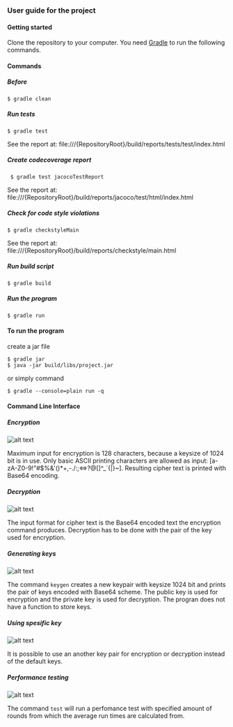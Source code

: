 ### User guide for the project

#### Getting started

Clone the repository to your computer. You need [Gradle](https://gradle.org/) to run the following commands.

#### Commands

##### Before
```
$ gradle clean
```

##### Run tests
```
$ gradle test
```
See the report at: file:///{RepositoryRoot}/build/reports/tests/test/index.html

##### Create codecoverage report
```
 $ gradle test jacocoTestReport
```
See the report at: file:///{RepositoryRoot}/build/reports/jacoco/test/html/index.html

##### Check  for code style violations
```
$ gradle checkstyleMain
```
See the report at: file:///{RepositoryRoot}/build/reports/checkstyle/main.html

##### Run build script
```
$ gradle build
```
##### Run the program
```
$ gradle run
```

#### To run the program

create a jar file
```
$ gradle jar
$ java -jar build/libs/project.jar
```
or simply command
```
$ gradle --console=plain run -q
```

#### Command Line Interface

##### Encryption

![alt text](https://github.com/riiraty/ "encryption example")

Maximum input for encryption is 128 characters, because a keysize of 1024 bit is in use. Only basic ASCII printing characters are allowed as input: [a-zA-Z0-9!"#$%&'()*+,-./:;<=>?@[\]^_`{|}~]. Resulting cipher text is printed with Base64 encoding.

##### Decryption

![alt text](https://github.com/riiraty/belligerent-bludger/ "decryption example")

The input format for cipher text is the Base64 encoded text the encryption command produces. Decryption has to be done with the pair of the key used for encryption.

##### Generating keys

![alt text](https://github.com/riiraty/belligerent-bludger/ "keygen example")

The command <code>keygen</code> creates a new keypair with keysize 1024 bit and prints the pair of keys encoded with Base64 scheme. The public key is used for encryption and the private key is used for decryption. The progran does not have a function to store keys.

##### Using spesific key

![alt text](https://github.com/riiraty/belligerent-bludger/ "key input example")

It is possible to use an another key pair for encryption or decryption instead of the default keys.

##### Performance testing

![alt text](https://github.com/riiraty/belligerent-bludger/ "performance test example")

The command <code>test</code> will run a perfomance test with specified amount of rounds from which the average run times are calculated from.
